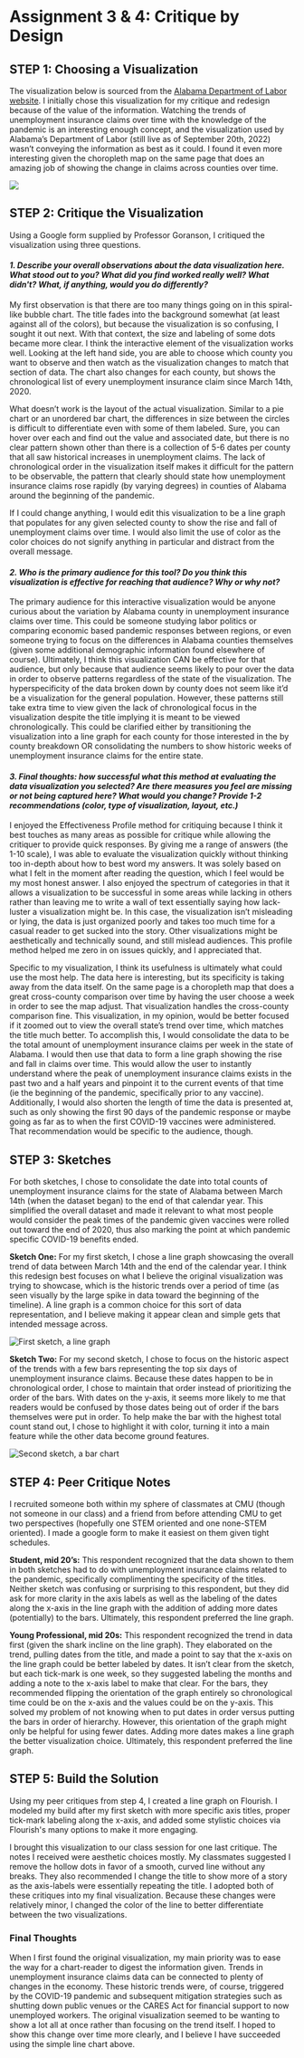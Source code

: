 # Assignment 3 & 4: Critique by Design

## STEP 1: Choosing a Visualization

The visualization below is sourced from the [Alabama Department of Labor website](https://www2.labor.alabama.gov/Laus/InitialClaimsTab.aspx). I initially chose this visualization for my critique and redesign because of the value of the information. Watching the trends of unemployment insurance claims over time with the knowledge of the pandemic is an interesting enough concept, and the visualization used by Alabama’s Department of Labor (still live as of September 20th, 2022) wasn’t conveying the information as best as it could. I found it even more interesting given the choropleth map on the same page that does an amazing job of showing the change in claims across counties over time. 

<div class='tableauPlaceholder' id='viz1663722500042' style='position: relative'><noscript><a href='https:&#47;&#47;www2.labor.alabama.gov&#47;'><img alt=' ' src='https:&#47;&#47;public.tableau.com&#47;static&#47;images&#47;AL&#47;ALInitialClaims_16039749611040&#47;Historical&#47;1_rss.png' style='border: none' /></a></noscript><object class='tableauViz'  style='display:none;'><param name='host_url' value='https%3A%2F%2Fpublic.tableau.com%2F' /> <param name='embed_code_version' value='3' /> <param name='site_root' value='' /><param name='name' value='ALInitialClaims_16039749611040&#47;Historical' /><param name='tabs' value='yes' /><param name='toolbar' value='yes' /><param name='static_image' value='https:&#47;&#47;public.tableau.com&#47;static&#47;images&#47;AL&#47;ALInitialClaims_16039749611040&#47;Historical&#47;1.png' /> <param name='animate_transition' value='yes' /><param name='display_static_image' value='yes' /><param name='display_spinner' value='yes' /><param name='display_overlay' value='yes' /><param name='display_count' value='yes' /><param name='language' value='en' /><param name='filter' value='publish=yes' /></object></div>                
<script type='text/javascript'>                    
  var divElement = document.getElementById('viz1663722500042');                    
  var vizElement = divElement.getElementsByTagName('object')[0];                    
  if ( divElement.offsetWidth > 800 ) { vizElement.style.width='1000px';vizElement.style.height='1050px';} else if ( divElement.offsetWidth > 500 ) { vizElement.style.width='1000px';vizElement.style.height='1050px';} else { vizElement.style.width='100%';vizElement.style.height='950px';}                     
  var scriptElement = document.createElement('script');                    
  scriptElement.src = 'https://public.tableau.com/javascripts/api/viz_v1.js';                    
  vizElement.parentNode.insertBefore(scriptElement, vizElement);                
</script>

## STEP 2: Critique the Visualization

Using a Google form supplied by Professor Goranson, I critiqued the visualization using three questions.

#### *1. Describe your overall observations about the data visualization here.  What stood out to you?  What did you find worked really well?  What didn't?  What, if anything, would you do differently?*

My first observation is that there are too many things going on in this spiral-like bubble chart. The title fades into the background somewhat (at least against all of the colors), but because the visualization is so confusing, I sought it out next. With that context, the size and labeling of some dots became more clear. I think the interactive element of the visualization works well. Looking at the left hand side, you are able to choose which county you want to observe and then watch as the visualization changes to match that section of data. The chart also changes for each county, but shows the chronological list of every unemployment insurance claim since March 14th, 2020. 

What doesn’t work is the layout of the actual visualization. Similar to a pie chart or an unordered bar chart, the differences in size between the circles is difficult to differentiate even with some of them labeled. Sure, you can hover over each and find out the value and associated date, but there is no clear pattern shown other than there is a collection of 5-6 dates per county that all saw historical increases in unemployment claims. The lack of chronological order in the visualization itself makes it difficult for the pattern to be observable, the pattern that clearly should state how unemployment insurance claims rose rapidly (by varying degrees) in counties of Alabama around the beginning of the pandemic. 

If I could change anything, I would edit this visualization to be a line graph that populates for any given selected county to show the rise and fall of unemployment claims over time. I would also limit the use of color as the color choices do not signify anything in particular and distract from the overall message. 

#### *2. Who is the primary audience for this tool?  Do you think this visualization is effective for reaching that audience?  Why or why not?*

The primary audience for this interactive visualization would be anyone curious about the variation by Alabama county in unemployment insurance claims over time. This could be someone studying labor politics or comparing economic based pandemic responses between regions, or even someone trying to focus on the differences in Alabama counties themselves (given some additional demographic information found elsewhere of course). Ultimately, I think this visualization CAN be effective for that audience, but only because that audience seems likely to pour over the data in order to observe patterns regardless of the state of the visualization. The hyperspecificity of the data broken down by county does not seem like it’d be a visualization for the general population. However, these patterns still take extra time to view given the lack of chronological focus in the visualization despite the title implying it is meant to be viewed chronologically. This could be clarified either by transitioning the visualization into a line graph for each county for those interested in the by county breakdown OR consolidating the numbers to show historic weeks of unemployment insurance claims for the entire state. 

#### *3. Final thoughts: how successful what this method at evaluating the data visualization you selected? Are there measures you feel are missing or not being captured here?  What would you change?  Provide 1-2 recommendations (color, type of visualization, layout, etc.)*

I enjoyed the Effectiveness Profile method for critiquing because I think it best touches as many areas as possible for critique while allowing the critiquer to provide quick responses. By giving me a range of answers (the 1-10 scale), I was able to evaluate the visualization quickly without thinking too in-depth about how to best word my answers. It was solely based on what I felt in the moment after reading the question, which I feel would be my most honest answer. I also enjoyed the spectrum of categories in that it allows a visualization to be successful in some areas while lacking in others rather than leaving me to write a wall of text essentially saying how lack-luster a visualization might be. In this case, the visualization isn’t misleading or lying, the data is just organized poorly and takes too much time for a casual reader to get sucked into the story. Other visualizations might be aesthetically and technically sound, and still mislead audiences. This profile method helped me zero in on issues quickly, and I appreciated that.

Specific to my visualization, I think its usefulness is ultimately what could use the most help. The data here is interesting, but its specificity is taking away from the data itself. On the same page is a choropleth map that does a great cross-county comparison over time by having the user choose a week in order to see the map adjust. That visualization handles the cross-county comparison fine. This visualization, in my opinion, would be better focused if it zoomed out to view the overall state’s trend over time, which matches the title much better. To accomplish this, I would consolidate the data to be the total amount of unemployment insurance claims per week in the state of Alabama. I would then use that data to form a line graph showing the rise and fall in claims over time. This would allow the user to instantly understand where the peak of unemployment insurance claims exists in the past two and a half years and pinpoint it to the current events of that time (ie the beginning of the pandemic, specifically prior to any vaccine). Additionally, I would also shorten the length of time the data is presented at, such as only showing the first 90 days of the pandemic response or maybe going as far as to when the first COVID-19 vaccines were administered. That recommendation would be specific to the audience, though. 

## STEP 3: Sketches

For both sketches, I chose to consolidate the date into total counts of unemployment insurance claims for the state of Alabama between March 14th (when the dataset began) to the end of that calendar year. This simplified the overall dataset and made it relevant to what most people would consider the peak times of the pandemic given vaccines were rolled out toward the end of 2020, thus also marking the point at which pandemic specific COVID-19 benefits ended.

**Sketch One:** For my first sketch, I chose a line graph showcasing the overall trend of data between March 14th and the end of the calendar year. I think this redesign best focuses on what I believe the original visualization was trying to showcase, which is the historic trends over a period of time (as seen visually by the large spike in data toward the beginning of the timeline). A line graph is a common choice for this sort of data representation, and I believe making it appear clean and simple gets that intended message across.

![First sketch, a line graph](https://lh5.googleusercontent.com/8Wt3hQbf_n675y2KoVMvyeRyif-rjqNjMrzsmcsLHB6-qpAv1PYzvzNCLcpdMdXXWIXeh2S6L3zWG-5UtS6MtR4Tw09a5fJaY88ZprZTt9KtiU8FCkKH7_-SyL2EvNYauZpy87UT0WeWzY_rqPJVNYK3A-mPy7QFWAosZl19E99Eoh9A0BtUQZe3qckzTHJH)

**Sketch Two:** For my second sketch, I chose to focus on the historic aspect of the trends with a few bars representing the top six days of unemployment insurance claims. Because these dates happen to be in chronological order, I chose to maintain that order instead of prioritizing the order of the bars. With dates on the y-axis, it seems more likely to me that readers would be confused by those dates being out of order if the bars themselves were put in order. To help make the bar with the highest total count stand out, I chose to highlight it with color, turning it into a main feature while the other data become ground features.

![Second sketch, a bar chart](https://lh6.googleusercontent.com/gww5DzGBnek1qpzLC4EcfsheI2TJsQ2pnxtciHEz7rv1uNvsCplakzqDBiRNsw9-j7erIhUnmsHCFZGz7x6AqRPtXHg03dLNQw0FwiT01xR3noqoAC3r3b0QxRynZQwDFhdbIp72OS94vCMxYN8q38RzTTGF1GEUwu8sL2xJG-RmqgCWl6bPaIIXp7JzqqLC)

## STEP 4: Peer Critique Notes

I recruited someone both within my sphere of classmates at CMU (though not someone in our class) and a friend from before attending CMU to get two perspectives (hopefully one STEM oriented and one none-STEM oriented). I made a google form to make it easiest on them given tight schedules. 

**Student, mid 20’s:** This respondent recognized that the data shown to them in both sketches had to do with unemployment insurance claims related to the pandemic, specifically complimenting the specificity of the titles. Neither sketch was confusing or surprising to this respondent, but they did ask for more clarity in the axis labels as well as the labeling of the dates along the x-axis in the line graph with the addition of adding more dates (potentially) to the bars. Ultimately, this respondent preferred the line graph.

**Young Professional, mid 20s:** This respondent recognized the trend in data first (given the shark incline on the line graph). They elaborated on the trend, pulling dates from the title, and made a point to say that the x-axis on the line graph could be better labeled by dates. It isn’t clear from the sketch, but each tick-mark is one week, so they suggested labeling the months and adding a note to the x-axis label to make that clear. For the bars, they recommended flipping the orientation of the graph entirely so chronological time could be on the x-axis and the values could be on the y-axis. This solved my problem of not knowing when to put dates in order versus putting the bars in order of hierarchy. However, this orientation of the graph might only be helpful for using fewer dates. Adding more dates makes a line graph the better visualization choice. Ultimately, this respondent preferred the line graph.

## STEP 5: Build the Solution

Using my peer critiques from step 4, I created a line graph on Flourish. I modeled my build after my first sketch with more specific axis titles, proper tick-mark labeling along the x-axis, and added some stylistic choices via Flourish's many options to make it more engaging. 

<div class="flourish-embed flourish-chart" data-src="visualisation/11236704"><script src="https://public.flourish.studio/resources/embed.js"></script></div>

I brought this visualization to our class session for one last critique. The notes I received were aesthetic choices mostly. My classmates suggested I remove the hollow dots in favor of a smooth, curved line without any breaks. They also recommended I change the title to show more of a story as the axis-labels were essentially repeating the title. I adopted both of these critiques into my final visualization. Because these changes were relatively minor, I changed the color of the line to better differentiate between the two visualizations. 

<div class="flourish-embed flourish-chart" data-src="visualisation/11239989"><script src="https://public.flourish.studio/resources/embed.js"></script></div>

### Final Thoughts

When I first found the original visualization, my main priority was to ease the way for a chart-reader to digest the information given. Trends in unemployment insurance claims data can be connected to plenty of changes in the economy. These historic trends were, of course, triggered by the COVID-19 pandemic and subsequent mitigation strategies such as shutting down public venues or the CARES Act for financial support to now unemployed workers. The original visualization seemed to be wanting to show a lot all at once rather than focusing on the trend itself. I hoped to show this change over time more clearly, and I believe I have succeeded using the simple line chart above. 
